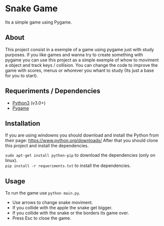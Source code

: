 # Snake Game
Its a simple game using Pygame.

## About

This project consist in a exemple of a game using pygame just with study purposes.
If you like games and wanna try to create something with pygame you can use this project as a simple exemple of whow to moviment a object and track keys / collision.
You can change the code to improve the game with scores, menus or whorever you whant to study (Its just a base for you to start).

## Requeriments / Dependencies

- [Python3](https://www.python.org/downloads/) (v3.0+)
- [Pygame](https://www.pygame.org/download.shtml)

## Installation

If you are using windowns you should download and install the Python from their page: https://www.python.org/downloads/
After that you should clone this project and install the dependencies.

`sudo apt-get install python-pip` to download the dependencies (only on linux).  
`pip install -r requeriments.txt` to install the dependencies.

## Usage

To run the game use `python main.py`.

* Use arrows to change snake moviment.
* If you collide with the apple the snake get bigger.
* If you collide with the snake or the borders its game over.
* Press Esc to close the game.
